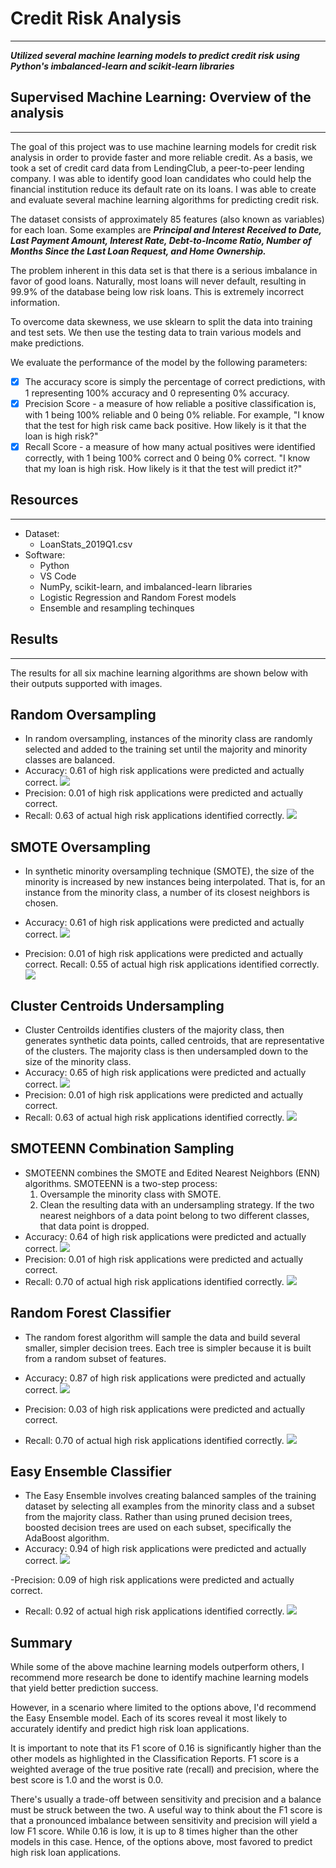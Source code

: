 # Credit Risk Analysis 
____
***Utilized several machine learning models to predict credit risk using Python's imbalanced-learn and scikit-learn libraries***

## Supervised Machine Learning: Overview of the analysis
____
The goal of this project was to use machine learning models for credit risk analysis in order to provide faster and more reliable credit. As a basis, we took a set of credit card data from LendingClub, a peer-to-peer lending company. I was able to identify good loan candidates who could help the financial institution reduce its default rate on its loans. I was able to create and evaluate several machine learning algorithms for predicting credit risk.

The dataset consists of approximately 85 features (also known as variables) for each loan. Some examples are ***Principal and Interest Received to Date, Last Payment Amount, Interest Rate, Debt-to-Income Ratio, Number of Months Since the Last Loan Request, and Home Ownership.***

The problem inherent in this data set is that there is a serious imbalance in favor of good loans. Naturally, most loans will never default, resulting in 99.9% of the database being low risk loans. This is extremely incorrect information.

To overcome data skewness, we use sklearn to split the data into training and test sets. We then use the testing data to train various models and make predictions.

We evaluate the performance of the model by the following parameters:

 - [x] The accuracy score is simply the percentage of correct predictions, with 1 representing 100% accuracy and 0 representing 0% accuracy.
- [x] Precision Score - a measure of how reliable a positive classification is, with 1 being 100% reliable and 0 being 0% reliable. For example, "I know that the test for high risk came back positive. How likely is it that the loan is high risk?"
- [x] Recall Score - a measure of how many actual positives were identified correctly, with 1 being 100% correct and 0 being 0% correct. "I know that my loan is high risk. How likely is it that the test will predict it?"

## Resources
___
 - Dataset:
    - LoanStats_2019Q1.csv
- Software:  
    - Python
    - VS Code
    - NumPy, scikit-learn, and imbalanced-learn libraries
    - Logistic Regression and Random Forest models
    - Ensemble and resampling techinques
  
## Results
____
The results for all six machine learning algorithms are shown below with their outputs supported with images.

## Random Oversampling

- In random oversampling, instances of the minority class are randomly selected and added to the training set until the majority and minority classes are balanced.
- Accuracy: 0.61 of high risk applications were predicted and actually correct.
![](/Images/Random%20Oversampling%20Balanced%20Acc_Score.png)
- Precision: 0.01 of high risk applications were predicted and actually correct.
- Recall: 0.63 of actual high risk applications identified correctly.
![](/Images/Random%20Oversampling%20Imbalanced%20Class_report.png)

## SMOTE Oversampling

- In synthetic minority oversampling technique (SMOTE), the size of the minority is increased by new instances being interpolated. That is, for an instance from the minority class, a number of its closest neighbors is chosen.
- Accuracy: 0.61 of high risk applications were predicted and actually correct.
![](/Images/SMOTE%20Oversampling%20Balanced%20Acc_Score.png)

- Precision: 0.01 of high risk applications were predicted and actually correct.
Recall: 0.55 of actual high risk applications identified correctly.
![](/Images/SMOTE%20Oversampling%20Imbalanced%20Class_report.png)

## Cluster Centroids Undersampling
- Cluster Centroilds identifies clusters of the majority class, then generates synthetic data points, called centroids, that are representative of the clusters. The majority class is then undersampled down to the size of the minority class.
- Accuracy: 0.65 of high risk applications were predicted and actually correct.
  ![](/Images/Cluster%20Centroids%20Undersampling%20Balanced%20Acc_Score.png)
- Precision: 0.01 of high risk applications were predicted and actually correct.
- Recall: 0.63 of actual high risk applications identified correctly.
![](/Images/Cluster%20Centroids%20Undersampling%20Imbalanced%20Class_report.png)

## SMOTEENN Combination Sampling
- SMOTEENN combines the SMOTE and Edited Nearest Neighbors (ENN) algorithms. 
SMOTEENN is a two-step process: 
   1. Oversample the minority class with SMOTE.
   2. Clean the resulting data with an undersampling strategy. If the two nearest neighbors of a data point belong to two different classes, that data point is dropped.
- Accuracy: 0.64 of high risk applications were predicted and actually correct.
![](/Images/SMOTEENN%20Combination%20Sampling%20Imbalanced%20Acc_Score.png)
- Precision: 0.01 of high risk applications were predicted and actually correct.
- Recall: 0.70 of actual high risk applications identified correctly.
![](/Images/SMOTEENN%20Combination%20Sampling%20Imbalanced%20Class_report.png)
## Random Forest Classifier

- The random forest algorithm will sample the data and build several smaller, simpler decision trees. Each tree is simpler because it is built from a random subset of features.
- Accuracy: 0.87 of high risk applications were predicted and actually correct.
![](/Images/Balanced%20Random%20Forest%20Acc_Score.png)

- Precision: 0.03 of high risk applications were predicted and actually correct.
- Recall: 0.70 of actual high risk applications identified correctly.
![](/Images/Balanced%20Random%20Forest%20Class_report.png)

## Easy Ensemble Classifier

- The Easy Ensemble involves creating balanced samples of the training dataset by selecting all examples from the minority class and a subset from the majority class. Rather than using pruned decision trees, boosted decision trees are used on each subset, specifically the AdaBoost algorithm.
- Accuracy: 0.94 of high risk applications were predicted and actually correct.
  ![](/Images/Easy%20Ensemble%20AdaBoost%20Acc_Score.png)

-Precision: 0.09 of high risk applications were predicted and actually correct.
- Recall: 0.92 of actual high risk applications identified correctly.
  ![](/Images/Easy%20Ensemble%20AdaBoost%20Class_Report.png)

##  Summary

While some of the above machine learning models outperform others, I recommend more research be done to identify machine learning models that yield better prediction success.

However, in a scenario where limited to the options above, I'd recommend the Easy Ensemble model. Each of its scores reveal it most likely to accurately identify and predict high risk loan applications.

It is important to note that its F1 score of 0.16 is significantly higher than the other models as highlighted in the Classification Reports. F1 score is a weighted average of the true positive rate (recall) and precision, where the best score is 1.0 and the worst is 0.0.

There's usually a trade-off between sensitivity and precision and a balance must be struck between the two. A useful way to think about the F1 score is that a pronounced imbalance between sensitivity and precision will yield a low F1 score. While 0.16 is low, it is up to 8 times higher than the other models in this case. Hence, of the options above, most favored to predict high risk loan applications.